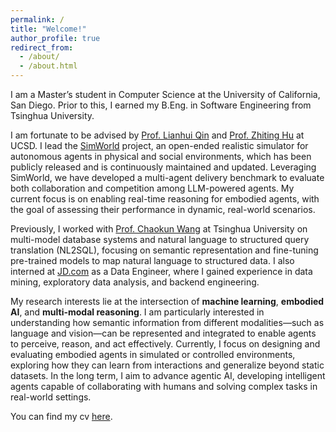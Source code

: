 ```yaml
---
permalink: /
title: "Welcome!"
author_profile: true
redirect_from: 
  - /about/
  - /about.html
---
```


I am a Master’s student in Computer Science at the University of California, San Diego. Prior to this, I earned my B.Eng. in Software Engineering from Tsinghua University.

I am fortunate to be advised by [Prof. Lianhui Qin](https://lianhui.ucsd.edu/) and [Prof. Zhiting Hu](https://zhiting.ucsd.edu/) at UCSD. I lead the [SimWorld](https://simworld-cvpr2025.maitrix.org/) project, an open-ended realistic simulator for autonomous agents in physical and social environments, which has been publicly released and is continuously maintained and updated. Leveraging SimWorld, we have developed a multi-agent delivery benchmark to evaluate both collaboration and competition among LLM-powered agents. My current focus is on enabling real-time reasoning for embodied agents, with the goal of assessing their performance in dynamic, real-world scenarios.

Previously, I worked with [Prof. Chaokun Wang](https://wangchaokun.github.io/index.html) at Tsinghua University on multi-model database systems and natural language to structured query translation (NL2SQL), focusing on semantic representation and fine-tuning pre-trained models to map natural language to structured data. I also interned at [JD.com](https://corporate.jd.com/) as a Data Engineer, where I gained experience in data mining, exploratory data analysis, and backend engineering.

My research interests lie at the intersection of **machine learning**, **embodied AI**, and **multi-modal reasoning**. I am particularly interested in understanding how semantic information from different modalities—such as language and vision—can be represented and integrated to enable agents to perceive, reason, and act effectively. Currently, I focus on designing and evaluating embodied agents in simulated or controlled environments, exploring how they can learn from interactions and generalize beyond static datasets. In the long term, I aim to advance agentic AI, developing intelligent agents capable of collaborating with humans and solving complex tasks in real-world settings.

You can find my cv [here](../assets/cv.pdf).
